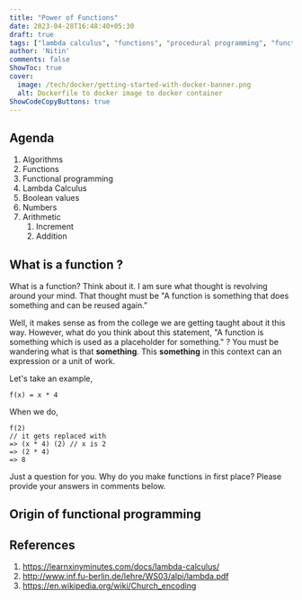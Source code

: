 ```yaml
---
title: "Power of Functions"
date: 2023-04-28T16:48:40+05:30
draft: true
tags: ["lambda calculus", "functions", "procedural programming", "functional programming"]
author: 'Nitin'
comments: false
ShowToc: true
cover:
  image: /tech/docker/getting-started-with-docker-banner.png
  alt: Dockerfile to docker image to docker container
ShowCodeCopyButtons: true
---
```



## Agenda
1. Algorithms
2. Functions
3. Functional programming
4. Lambda Calculus
5. Boolean values
6. Numbers
7. Arithmetic
	1. Increment
	2. Addition


## What is a function ?

What is a function? Think about it. I am sure what thought is revolving around your mind. That thought must be "A function is something that does something and can be reused again." 

Well, it makes sense as from the college we are getting taught about it this way. However, what do you think about this statement, "A function is something which is used as a placeholder for something." ? You must be wandering what is that **something**. This **something** in this context can an expression or a unit of work.

Let's take an example,

```
f(x) = x * 4
```

When we do,

```
f(2)
// it gets replaced with
=> (x * 4) (2) // x is 2
=> (2 * 4)
=> 8
```

Just a question for you. Why do you make functions in first place? Please provide your answers in comments below.

## Origin of functional programming


## References
1. https://learnxinyminutes.com/docs/lambda-calculus/
2. http://www.inf.fu-berlin.de/lehre/WS03/alpi/lambda.pdf
3. https://en.wikipedia.org/wiki/Church_encoding